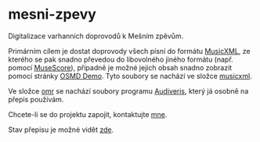 # mesni-zpevy

Digitalizace varhanních doprovodů k Mešním zpěvům.

Primárním cílem je dostat doprovody všech písní do formátu [MusicXML](https://w3c.github.io/musicxml/), ze kterého se pak snadno převedou do libovolného jiného formátu (např. pomocí [MuseScore](https://musescore.org/)), případně je možné jejich obsah snadno zobrazit pomocí stránky [OSMD Demo](https://opensheetmusicdisplay.github.io/demo/).
Tyto soubory se nachází ve složce [musicxml](/musicxml).

Ve složce [omr](/omr) se nachází soubory programu [Audiveris](https://github.com/Audiveris/audiveris), který já osobně na přepis používám.

Chcete-li se do projektu zapojit, kontaktujte [mne](https://karlin.mff.cuni.cz/~slavika/).

Stav přepisu je možné vidět [zde](https://docs.google.com/spreadsheets/d/14aePxDP_JFILqAcNDQxL1LpkKi1S2q6XfP4ELKms_QI/edit).